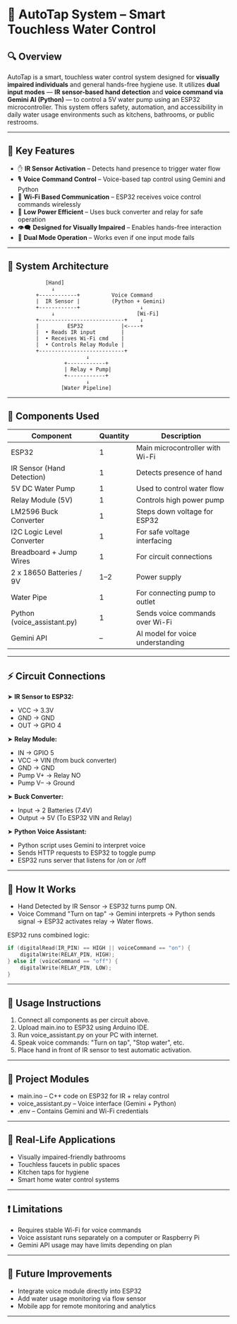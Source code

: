 
# 🚰 AutoTap System – Smart Touchless Water Control

## 🔍 Overview

AutoTap is a smart, touchless water control system designed for **visually impaired individuals** and general hands-free hygiene use. It utilizes **dual input modes** — **IR sensor-based hand detection** and **voice command via Gemini AI (Python)** — to control a 5V water pump using an ESP32 microcontroller. This system offers safety, automation, and accessibility in daily water usage environments such as kitchens, bathrooms, or public restrooms.

---

## 🎯 Key Features

- ✋ **IR Sensor Activation** – Detects hand presence to trigger water flow
- 🎙️ **Voice Command Control** – Voice-based tap control using Gemini and Python
- 📶 **Wi-Fi Based Communication** – ESP32 receives voice control commands wirelessly
- 🔌 **Low Power Efficient** – Uses buck converter and relay for safe operation
- 👁️‍🗨️ **Designed for Visually Impaired** – Enables hands-free interaction
- 🔄 **Dual Mode Operation** – Works even if one input mode fails

---

## 📐 System Architecture

```plaintext
            [Hand]
              ↓
         +------------+          Voice Command
         |  IR Sensor |          (Python + Gemini)
         +------------+                   ↓
              ↓                          [Wi-Fi]
         +---------------------------+    ↓
         |         ESP32            |<----+
         |  • Reads IR input        |
         |  • Receives Wi-Fi cmd    |
         |  • Controls Relay Module |
         +---------------------------+
                         ↓
                  +------------+
                  | Relay + Pump|
                  +------------+
                         ↓
                 [Water Pipeline]
```

---

## 🔩 Components Used

| Component | Quantity | Description |
|-----------|----------|-------------|
| ESP32 | 1 | Main microcontroller with Wi-Fi |
| IR Sensor (Hand Detection) | 1 | Detects presence of hand |
| 5V DC Water Pump | 1 | Used to control water flow |
| Relay Module (5V) | 1 | Controls high power pump |
| LM2596 Buck Converter | 1 | Steps down voltage for ESP32 |
| I2C Logic Level Converter | 1 | For safe voltage interfacing |
| Breadboard + Jump Wires | 1 | For circuit connections |
| 2 x 18650 Batteries / 9V | 1–2 | Power supply |
| Water Pipe | 1 | For connecting pump to outlet |
| Python (voice_assistant.py) | 1 | Sends voice commands over Wi-Fi |
| Gemini API | – | AI model for voice understanding |

---

## ⚡ Circuit Connections

➤ **IR Sensor to ESP32:**
- VCC → 3.3V
- GND → GND
- OUT → GPIO 4

➤ **Relay Module:**
- IN → GPIO 5
- VCC → VIN (from buck converter)
- GND → GND
- Pump V+ → Relay NO
- Pump V– → Ground

➤ **Buck Converter:**
- Input → 2 Batteries (7.4V)
- Output → 5V (To ESP32 VIN and Relay)

➤ **Python Voice Assistant:**
- Python script uses Gemini to interpret voice
- Sends HTTP requests to ESP32 to toggle pump
- ESP32 runs server that listens for /on or /off

---

## 🚀 How It Works

- Hand Detected by IR Sensor → ESP32 turns pump ON.
- Voice Command "Turn on tap" → Gemini interprets → Python sends signal → ESP32 activates relay → Water flows.

ESP32 runs combined logic:

```cpp
if (digitalRead(IR_PIN) == HIGH || voiceCommand == "on") {
    digitalWrite(RELAY_PIN, HIGH);
} else if (voiceCommand == "off") {
    digitalWrite(RELAY_PIN, LOW);
}
```

---

## 🧪 Usage Instructions

1. Connect all components as per circuit above.
2. Upload main.ino to ESP32 using Arduino IDE.
3. Run voice_assistant.py on your PC with internet.
4. Speak voice commands: "Turn on tap", "Stop water", etc.
5. Place hand in front of IR sensor to test automatic activation.

---

## 🧱 Project Modules

- main.ino – C++ code on ESP32 for IR + relay control
- voice_assistant.py – Voice interface (Gemini + Python)
- .env – Contains Gemini and Wi-Fi credentials

---

## 🧠 Real-Life Applications

- Visually impaired-friendly bathrooms
- Touchless faucets in public spaces
- Kitchen taps for hygiene
- Smart home water control systems

---

## ❗ Limitations

- Requires stable Wi-Fi for voice commands
- Voice assistant runs separately on a computer or Raspberry Pi
- Gemini API usage may have limits depending on plan

---

## 🔮 Future Improvements

- Integrate voice module directly into ESP32
- Add water usage monitoring via flow sensor
- Mobile app for remote monitoring and analytics

---


